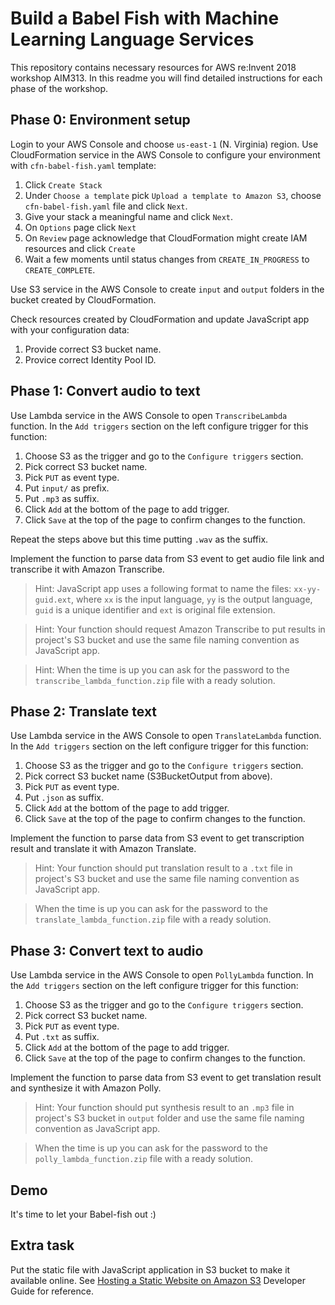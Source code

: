 # Build a Babel Fish with Machine Learning Language Services

This repository contains necessary resources for AWS re:Invent 2018 workshop AIM313. In this readme you will find detailed instructions for each phase of the workshop.

## Phase 0: Environment setup

Login to your AWS Console and choose `us-east-1` (N. Virginia) region. Use CloudFormation service in the AWS Console to configure your environment with `cfn-babel-fish.yaml` template:

1. Click `Create Stack`
1. Under `Choose a template` pick `Upload a template to Amazon S3`, choose `cfn-babel-fish.yaml` file and click `Next`.
1. Give your stack a meaningful name and click `Next`.
1. On `Options` page click `Next`
1. On `Review` page acknowledge that CloudFormation might create IAM resources and click `Create`
1. Wait a few moments until status changes from `CREATE_IN_PROGRESS` to `CREATE_COMPLETE`.

Use S3 service in the AWS Console to create `input` and `output` folders in the bucket created by CloudFormation.

Check resources created by CloudFormation and update JavaScript app with your configuration data:

1. Provide correct S3 bucket name.
1. Provice correct Identity Pool ID.

## Phase 1: Convert audio to text

Use Lambda service in the AWS Console to open `TranscribeLambda` function. In the `Add triggers` section on the left configure trigger for this function:

1. Choose S3 as the trigger and go to the `Configure triggers` section.
1. Pick correct S3 bucket name.
1. Pick `PUT` as event type.
1. Put `input/` as prefix.
1. Put `.mp3` as suffix.
1. Click `Add` at the bottom of the page to add trigger.
1. Click `Save` at the top of the page to confirm changes to the function.

Repeat the steps above but this time putting `.wav` as the suffix.

Implement the function to parse data from S3 event to get audio file link and transcribe it with Amazon Transcribe.

> Hint: JavaScript app uses a following format to name the files: `xx-yy-guid.ext`, where `xx` is the input language, `yy` is the output language, `guid` is a unique identifier and `ext` is original file extension.

> Hint: Your function should request Amazon Transcribe to put results in project's S3 bucket and use the same file naming convention as JavaScript app.

> Hint: When the time is up you can ask for the password to the `transcribe_lambda_function.zip` file with a ready solution.

## Phase 2: Translate text

Use Lambda service in the AWS Console to open `TranslateLambda` function. In the `Add triggers` section on the left configure trigger for this function:

1. Choose S3 as the trigger and go to the `Configure triggers` section.
1. Pick correct S3 bucket name (S3BucketOutput from above).
1. Pick `PUT` as event type.
1. Put `.json` as suffix.
1. Click `Add` at the bottom of the page to add trigger.
1. Click `Save` at the top of the page to confirm changes to the function.

Implement the function to parse data from S3 event to get transcription result and translate it with Amazon Translate.

> Hint: Your function should put translation result to a `.txt` file in project's S3 bucket and use the same file naming convention as JavaScript app.

> When the time is up you can ask for the password to the `translate_lambda_function.zip` file with a ready solution.

## Phase 3: Convert text to audio

Use Lambda service in the AWS Console to open `PollyLambda` function. In the `Add triggers` section on the left configure trigger for this function:

1. Choose S3 as the trigger and go to the `Configure triggers` section.
1. Pick correct S3 bucket name.
1. Pick `PUT` as event type.
1. Put `.txt` as suffix.
1. Click `Add` at the bottom of the page to add trigger.
1. Click `Save` at the top of the page to confirm changes to the function.

Implement the function to parse data from S3 event to get translation result and synthesize it with Amazon Polly.

> Hint: Your function should put synthesis result to an `.mp3` file in project's S3 bucket in `output` folder and use the same file naming convention as JavaScript app.

> When the time is up you can ask for the password to the `polly_lambda_function.zip` file with a ready solution.

## Demo

It's time to let your Babel-fish out :)

## Extra task

Put the static file with JavaScript application in S3 bucket to make it available online. See [Hosting a Static Website on Amazon S3](https://docs.aws.amazon.com/AmazonS3/latest/dev/WebsiteHosting.html) Developer Guide for reference.


